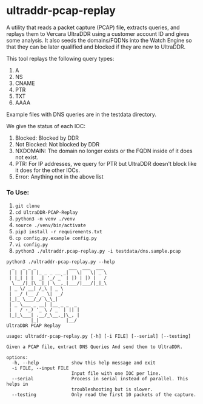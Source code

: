 # ultraddr-pcap-replay

A utility that reads a packet capture (PCAP) file, extracts queries, and replays them to Vercara UltraDDR using a customer account ID and gives some analysis.  It also seeds the domains/FQDNs into the Watch Engine so that they can be later qualified and blocked if they are new to UltraDDR.

This tool replays the following query types:
1. A
2. NS
3. CNAME
4. PTR
5. TXT
6. AAAA

Example files with DNS queries are in the testdata directory.


We give the status of each IOC:
1. Blocked: Blocked by DDR
2. Not Blocked: Not blocked by DDR
3. NXDOMAIN: The domain no longer exists or the FQDN inside of it does not exist.
4. PTR: For IP addresses, we query for PTR but UltraDDR doesn't block like it does for the other IOCs.
5. Error: Anything not in the above list


### To Use:
1. `git clone`
2. `cd UltraDDR-PCAP-Replay`
3. `python3 -m venv ./venv`
4. `source ./venv/bin/activate`
5. `pip3 install -r requirements.txt`
6. `cp config.py.example config.py`
7. `vi config.py`
6. `python3 ./ultraddr.pcap-replay.py -i testdata/dns.sample.pcap`

```commandline
python3 ./ultraddr-pcap-replay.py --help 
  _   _ _ _            ___  ___  ___  
 | | | | | |_ _ _ __ _|   \|   \| _ \ 
 | |_| | |  _| '_/ _` | |) | |) |   / 
  \___/|_|\__|_| \__,_|___/|___/|_|_\ 
 | _ \/ __| /_\ | _ \                 
 |  _/ (__ / _ \|  _/                 
 |_|_ \___/_/ \_\_|                   
 | _ \___ _ __| |__ _ _  _            
 |   / -_) '_ \ / _` | || |           
 |_|_\___| .__/_\__,_|\_, |           
         |_|          |__/            
UltraDDR PCAP Replay

usage: ultraddr-pcap-replay.py [-h] [-i FILE] [--serial] [--testing]

Given a PCAP file, extract DNS Queries And send them to UltraDDR.

options:
  -h, --help            show this help message and exit
  -i FILE, --input FILE
                        Input file with one IOC per line.
  --serial              Process in serial instead of parallel. This helps in
                        troubleshooting but is slower.
  --testing             Only read the first 10 packets of the capture.
```